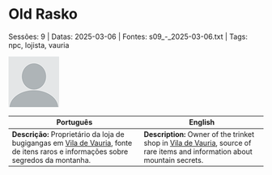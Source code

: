 
# Old Rasko

Sessões: 9 | Datas: 2025-03-06 | Fontes: s09_-_2025-03-06.txt | Tags: npc, lojista, vauria

![Old Rasko](blank.png)

| Português | English |
|-----------|---------|
| **Descrição:** Proprietário da loja de bugigangas em [Vila de Vauria](vila_de_vauria.md), fonte de itens raros e informações sobre segredos da montanha. | **Description:** Owner of the trinket shop in [Vila de Vauria](vila_de_vauria.md), source of rare items and information about mountain secrets. |

